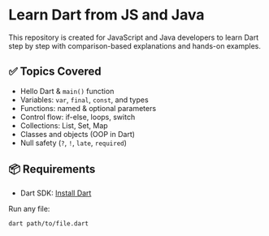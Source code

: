 # Learn Dart from JS and Java

This repository is created for JavaScript and Java developers to learn Dart step by step with comparison-based explanations and hands-on examples.

## ✅ Topics Covered

- Hello Dart & `main()` function
- Variables: `var`, `final`, `const`, and types
- Functions: named & optional parameters
- Control flow: if-else, loops, switch
- Collections: List, Set, Map
- Classes and objects (OOP in Dart)
- Null safety (`?`, `!`, `late`, `required`)

## 📦 Requirements

- Dart SDK: [Install Dart](https://dart.dev/get-dart)

Run any file:

```bash
dart path/to/file.dart
